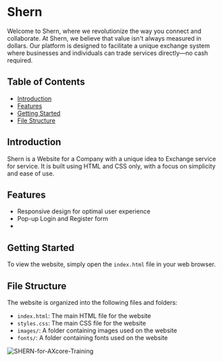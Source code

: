 # Shern

Welcome to Shern, where we revolutionize the way you connect and collaborate. At Shern, we believe that value isn't always measured in dollars. Our platform is designed to facilitate a unique exchange system where businesses and individuals can trade services directly—no cash required.

## Table of Contents

* [Introduction](#introduction)
* [Features](#features)
* [Getting Started](#getting-started)
* [File Structure](#file-structure)


## Introduction

Shern is a Website for a Company with a unique idea to Exchange service for service. It is built using HTML and CSS only, with a focus on simplicity and ease of use.

## Features

* Responsive design for optimal user experience
* Pop-up Login and Register form
* 

## Getting Started

To view the website, simply open the `index.html` file in your web browser.

## File Structure

The website is organized into the following files and folders:

* `index.html`: The main HTML file for the website
* `styles.css`: The main CSS file for the website
* `images/`: A folder containing images used on the website
* `fonts/`: A folder containing fonts used on the website


![SHERN-for-AXcore-Training](https://github.com/user-attachments/assets/612d86b5-1492-4827-af59-a408651eb47c)
